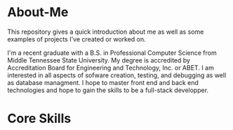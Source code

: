 # About-Me
This repository gives a quick introduction about me as well as some examples of projects I've created or worked on.

I'm a recent graduate with a B.S. in Professional Computer Science from Middle Tennessee State University. My degree is accredited by Accreditation Board for Engineering and Technology, Inc. or ABET. I am interested in all aspects of sofware creation, testing, and debugging as well as database managment. I hope to master front end and back end technologies and hope to gain the skills to be a full-stack developper. 
# Core Skills

